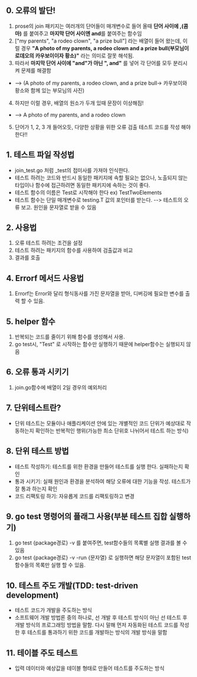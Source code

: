 ## 0. 오류의 발단!
1.  prose의 join 패키지는 여러개의 단어들이 매개변수로 들어 올때 **단어 사이에 ,(콤마)** 를 붙여주고 **마지막 단어 사이엔 and**를 붙여주는 함수임
2.  ["my parents", "a rodeo clown", "a prize bull"] 라는 배열이 들어 왔는데, 이럴 경우 **"A photo of my parents, a rodeo clown and a prize bull(부모님이 로데오의 카우보이이자 황소)"** 라는 의미로 잘못 해석됨.
3. 따라서 **마지막 단어 사이에 "and"가 아닌 ", and"** 를 넣어 각 단어를 모두 분리시켜 문제를 해결함
-  --> (A photo of my parents, a rodeo clown, and a prize bull-> 카우보이와 황소와 함께 있는 부모님의 사진) 
4. 하지만 이럴 경우, 배열의 원소가 두개 있때 문장이 이상해짐!
- --> A photo of my parents, and a rodeo clown
5. 단어가 1, 2, 3 개 들어오듯, 다양한 상황을 위한 오류 검출 테스트 코드를 작성 해야한다!! 


## 1. 테스트 파일 작성법
- join_test.go 처럼 _test의 접미사를 가져야 인식한다.
- 테스트 하려는 코드와 반드시 동일한 패키지에 속할 필요는 없으나, 노출되지 않는 타입이나 함수에 접근하려면 동일한 패키지에 속하는 것이 좋다.
- 테스트 함수의 이름은 Test로 시작해야 한다 ex) TestTwoElements
- 테스트 함수는 단일 매개변수로 testing.T 값의 포인터를 받는다. 
--> 테스트의 오류 보고. 원인을 문자열로 받을 수 있음

## 2. 사용법
1.  오류 테스트 하려는 조건을 설정
2.  테스트 하려는 패키지의 함수를 사용하여 검출값과 비교
3.  결과를 호출

## 4. Errorf 메서드 사용법
1. Errorf는 Error와 달리 형식동사를 가진 문자열을 받아, 디버깅에 필요한 변수를 출력 할 수 있음. 

## 5. helper 함수
1. 반복되는 코드를 줄이기 위해 함수를 생성해서 사용.
2. go test시, "Test" 로 시작하는 함수만 실행하기 때문에 helper함수는 실행되지 않음


## 6. 오류 통과 시키기
1. join.go함수에 배열이 2일 경우의 예외처리 

## 7. 단위테스트란?
- 단위 테스트는 모듈이나 애플리케이션 안에 있는 개별적인 코드 단위가 예상대로 작동하는지 확인하는 반복적인 행위(가능한 최소 단위호 나뉘어서 테스트 하는 방식)

## 8. 단위 테스트 방법
- 테스트 작성하기: 테스트를 위한 환경을 만들어 테스트를 실행 한다. 실패하는지 확인
- 통과 시키기: 실패 원인과 환경을 분석하여 해당 오류에 대한 기능을 작성. 테스트가 잘 통과 하는지 확인
- 코드 리팩토링 하기: 자유롭게 코드를 리팩토링하고 변경

## 9. go test 명령어의 플래그 사용(부분 테스트 집합 실행하기)
1. go test {package경로} -v 를 붙여주면, test함수들의 목록별 실행 결과를 볼 수 있음
2. go test {package경로} -v -run {문자열} 로 실행하면 해당 문자열이 포함된 test함수들의 목록만 실행 할 수 있음.

## 10. 테스트 주도 개발(TDD: test-driven development)
- 테스트 코드가 개발을 주도하는 방식
- 소프트웨어 개발 방법론 중의 하나로, 선 개발 후 테스트 방식이 아닌 선 테스트 후 개발 방식의 프로그래밍 방법을 말함. 다시 말해 먼저 자동화된 테스트 코드를 작성한 후 테스트를 통과하기 위한 코드를 개발하는 방식의 개발 방식을 말함

## 11. 테이블 주도 테스트
- 입력 데이터와 예상값을 테이블 형태로 만들어 테스트를 주도하는 방식